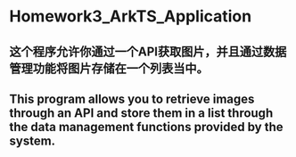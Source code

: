 # Homework3_ArkTS_Application
## 这个程序允许你通过一个API获取图片，并且通过数据管理功能将图片存储在一个列表当中。
## This program allows you to retrieve images through an API and store them in a list through the data management functions provided by the system.
